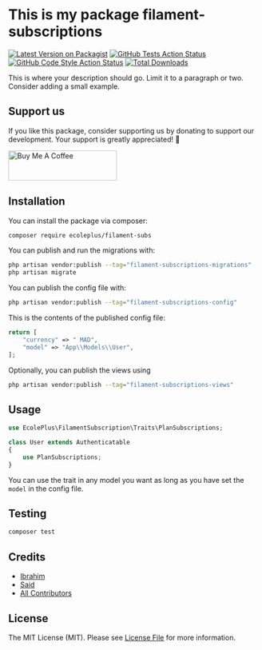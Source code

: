 # This is my package filament-subscriptions

[![Latest Version on Packagist](https://img.shields.io/packagist/v/ecoleplus/filament-subs.svg?style=flat-square)](https://packagist.org/packages/ecoleplus/filament-subs)
[![GitHub Tests Action Status](https://img.shields.io/github/actions/workflow/status/amsaid/filament-subscriptions/run-tests.yml?branch=main&label=tests&style=flat-square)](https://github.com/amsaid/filament-subscriptions/actions?query=workflow%3Arun-tests+branch%3Amain)
[![GitHub Code Style Action Status](https://img.shields.io/github/actions/workflow/status/amsaid/filament-subscriptions/fix-php-code-style-issues.yml?branch=main&label=code%20style&style=flat-square)](https://github.com/amsaid/filament-subscriptions/actions?query=workflow%3A"Fix+PHP+code+style+issues"+branch%3Amain)
[![Total Downloads](https://img.shields.io/packagist/dt/ecoleplus/filament-subs.svg?style=flat-square)](https://packagist.org/packages/ecoleplus/filament-subs)

This is where your description should go. Limit it to a paragraph or two. Consider adding a small example.

## Support us
If you like this package, consider supporting us by donating to support our development. Your support is greatly appreciated! 🙏

<a href="https://www.buymeacoffee.com/amsaid" target="_blank"><img src="https://cdn.buymeacoffee.com/buttons/v2/default-yellow.png" alt="Buy Me A Coffee" style="height: 60px !important;width: 217px !important;" ></a>

## Installation

You can install the package via composer:

```bash
composer require ecoleplus/filament-subs
```

You can publish and run the migrations with:

```bash
php artisan vendor:publish --tag="filament-subscriptions-migrations"
php artisan migrate
```

You can publish the config file with:

```bash
php artisan vendor:publish --tag="filament-subscriptions-config"
```

This is the contents of the published config file:

```php
return [
    "currency" => " MAD",
    "model" => "App\\Models\\User",
];
```

Optionally, you can publish the views using

```bash
php artisan vendor:publish --tag="filament-subscriptions-views"
```

## Usage

```php
use EcolePlus\FilamentSubscription\Traits\PlanSubscriptions;

class User extends Authenticatable
{
    use PlanSubscriptions;
}
```
You can use the trait in any model you want as long as you have set the `model` in the config file.
## Testing

```bash
composer test
```


## Credits

- [Ibrahim](https://github.com/ibrahimBougaoua)
- [Said](https://github.com/amsaid)
- [All Contributors](../../contributors)

## License

The MIT License (MIT). Please see [License File](LICENSE.md) for more information.
